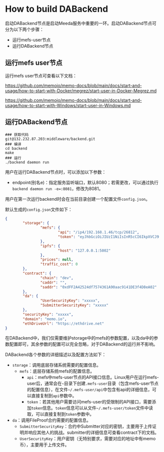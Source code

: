 # How to build DABackend

启动DABackend节点是启动Meeda服务中重要的一环。启动DABackend节点可分为以下两个步骤：

- 运行mefs-user节点
- 运行DABackend节点

## 运行mefs user节点

运行mefs user节点可查看以下文档：

https://github.com/memoio/memo-docs/blob/main/docs/start-and-usage/how-to-start-with-Docker/megrez/start-user-in-Docker-Megrez.md

https://github.com/memoio/memo-docs/blob/main/docs/start-and-usage/how-to-start-with-Windows/start-user-in-Windows.md

## 运行DABackend节点

```shell
### 获取代码
git@132.232.87.203:middleware/backend.git
### 编译
cd backend
make
### 运行
./backend daemon run
```

用户在运行DABackend节点时，可以添加以下参数：

- endpoint(别名e)：指定服务监听端口，默认8080；若需更改，可以通过执行`backend daemon run -e=:8081`，修改为8081。

用户在第一次运行backend时会在当前目录创建一个配置文件`config.json`。

默认生成的`config.json`文件如下：

```json
{
        "storage": {
                "mefs": {
                        "api": "/ip4/192.168.1.46/tcp/26812",
                        "token": "eyJhbGciOiJIUzI1NiIsInR5cCI6IkpXVCJ9.eyJBbGxvdyI6WyJyZWFkIiwid3JpdGUiLCJzaWduIiwiYWRtaW4iXX0.OzYt9dIYMEuUoaEQeXah2wkPUZ1O6Yya7mwuuIAP89s"
                },
                "ipfs": {
                        "host": "127.0.0.1:5002"
                },
                "prices": null,
                "traffic_cost": 0
        },
        "contract": {
                "chain": "dev",
                "caddr": "",
                "saddr": "0xdFF2A42524df7574361A90aac9141DE3f4D8eA02"
        },
        "da": {
                "UserSecurityKey": "xxxxx",
                "SubmitterSecurityKey": "xxxxx"
        },
        "securityKey": "xxxxx",
        "domain": "memo.io",
        "ethDriveUrl": "https://ethdrive.net"
}
```

在DABackend中，我们仅需要维护storage中的mefs的参数配置，以及da中的参数配置即可，其余参数的配置可以完全忽略，对于DABackend的运行并不影响。

DABackend各个参数的详细描述以及配置方法如下：

- `storage`：调用底层存储系统需要的配置信息。
  - `mefs`：底层存储系统mefs的配置信息。
    - `api`：mefs中mefs-user节点的API接口信息。Linux用户在运行mefs-user后，通常会在`~`目录下创建`.mefs-user`目录（包含mefs-user节点的配置信息），在文件`~/.mefs-user/api`中包含有api的详细信息，可以直接复制到`api`参数中。
    - `token`：若其他用户需要访问mefs-user的受限制的API接口，需要添加`token`信息。`token`信息可以从文件`~/.mefs-user/token`文件中读取，可以直接复制到`token`参数中。
- `da`：调用FileProof合约需要的配置信息。
  - `SubmitterSecurityKey`：合约中Submitter对应的密钥，主要用于上传证明并响应其他人的挑战。submitter的详细信息可查看contract下的文档。
  - `UserSecurityKey`：用户密钥（无特别要求，需要对应的地址中有memo币），主要用于上传文件。
